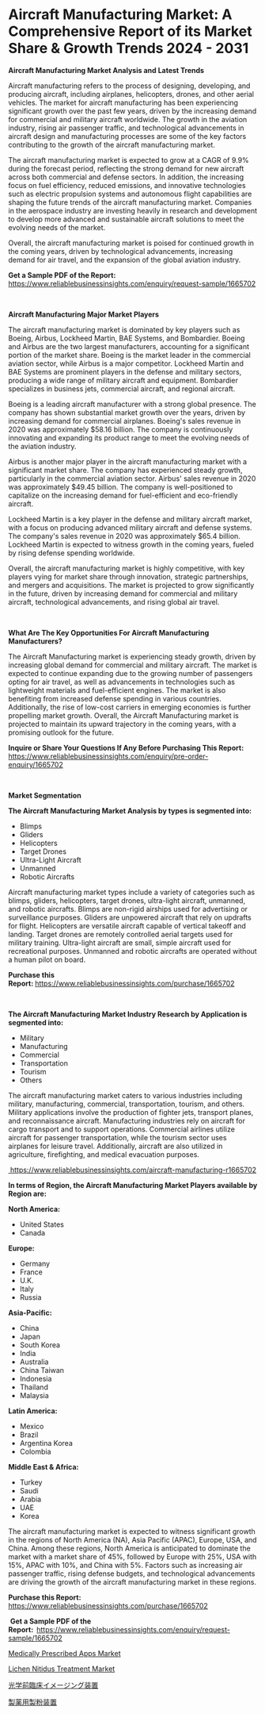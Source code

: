 <p><h1>Aircraft Manufacturing Market: A Comprehensive Report of its Market Share & Growth Trends 2024 - 2031</h1></p><p><strong>Aircraft Manufacturing Market Analysis and Latest Trends</strong></p>
<p><p>Aircraft manufacturing refers to the process of designing, developing, and producing aircraft, including airplanes, helicopters, drones, and other aerial vehicles. The market for aircraft manufacturing has been experiencing significant growth over the past few years, driven by the increasing demand for commercial and military aircraft worldwide. The growth in the aviation industry, rising air passenger traffic, and technological advancements in aircraft design and manufacturing processes are some of the key factors contributing to the growth of the aircraft manufacturing market.</p><p>The aircraft manufacturing market is expected to grow at a CAGR of 9.9% during the forecast period, reflecting the strong demand for new aircraft across both commercial and defense sectors. In addition, the increasing focus on fuel efficiency, reduced emissions, and innovative technologies such as electric propulsion systems and autonomous flight capabilities are shaping the future trends of the aircraft manufacturing market. Companies in the aerospace industry are investing heavily in research and development to develop more advanced and sustainable aircraft solutions to meet the evolving needs of the market.</p><p>Overall, the aircraft manufacturing market is poised for continued growth in the coming years, driven by technological advancements, increasing demand for air travel, and the expansion of the global aviation industry.</p></p>
<p><strong>Get a Sample PDF of the Report:&nbsp;</strong> <a href="https://www.reliablebusinessinsights.com/enquiry/request-sample/1665702">https://www.reliablebusinessinsights.com/enquiry/request-sample/1665702</a></p>
<p>&nbsp;</p>
<p><strong>Aircraft Manufacturing Major Market Players</strong></p>
<p><p>The aircraft manufacturing market is dominated by key players such as Boeing, Airbus, Lockheed Martin, BAE Systems, and Bombardier. Boeing and Airbus are the two largest manufacturers, accounting for a significant portion of the market share. Boeing is the market leader in the commercial aviation sector, while Airbus is a major competitor. Lockheed Martin and BAE Systems are prominent players in the defense and military sectors, producing a wide range of military aircraft and equipment. Bombardier specializes in business jets, commercial aircraft, and regional aircraft.</p><p>Boeing is a leading aircraft manufacturer with a strong global presence. The company has shown substantial market growth over the years, driven by increasing demand for commercial airplanes. Boeing's sales revenue in 2020 was approximately $58.16 billion. The company is continuously innovating and expanding its product range to meet the evolving needs of the aviation industry.</p><p>Airbus is another major player in the aircraft manufacturing market with a significant market share. The company has experienced steady growth, particularly in the commercial aviation sector. Airbus' sales revenue in 2020 was approximately $49.45 billion. The company is well-positioned to capitalize on the increasing demand for fuel-efficient and eco-friendly aircraft.</p><p>Lockheed Martin is a key player in the defense and military aircraft market, with a focus on producing advanced military aircraft and defense systems. The company's sales revenue in 2020 was approximately $65.4 billion. Lockheed Martin is expected to witness growth in the coming years, fueled by rising defense spending worldwide.</p><p>Overall, the aircraft manufacturing market is highly competitive, with key players vying for market share through innovation, strategic partnerships, and mergers and acquisitions. The market is projected to grow significantly in the future, driven by increasing demand for commercial and military aircraft, technological advancements, and rising global air travel.</p></p>
<p>&nbsp;</p>
<p><strong>What Are The Key Opportunities For Aircraft Manufacturing Manufacturers?</strong></p>
<p><p>The Aircraft Manufacturing market is experiencing steady growth, driven by increasing global demand for commercial and military aircraft. The market is expected to continue expanding due to the growing number of passengers opting for air travel, as well as advancements in technologies such as lightweight materials and fuel-efficient engines. The market is also benefiting from increased defense spending in various countries. Additionally, the rise of low-cost carriers in emerging economies is further propelling market growth. Overall, the Aircraft Manufacturing market is projected to maintain its upward trajectory in the coming years, with a promising outlook for the future.</p></p>
<p><strong>Inquire or Share Your Questions If Any Before Purchasing This Report:</strong> <a href="https://www.reliablebusinessinsights.com/enquiry/pre-order-enquiry/1665702">https://www.reliablebusinessinsights.com/enquiry/pre-order-enquiry/1665702</a></p>
<p>&nbsp;</p>
<p><strong>Market Segmentation</strong></p>
<p><strong>The Aircraft Manufacturing Market Analysis by types is segmented into:</strong></p>
<p><ul><li>Blimps</li><li>Gliders</li><li>Helicopters</li><li>Target Drones</li><li>Ultra-Light Aircraft</li><li>Unmanned</li><li>Robotic Aircrafts</li></ul></p>
<p><p>Aircraft manufacturing market types include a variety of categories such as blimps, gliders, helicopters, target drones, ultra-light aircraft, unmanned, and robotic aircrafts. Blimps are non-rigid airships used for advertising or surveillance purposes. Gliders are unpowered aircraft that rely on updrafts for flight. Helicopters are versatile aircraft capable of vertical takeoff and landing. Target drones are remotely controlled aerial targets used for military training. Ultra-light aircraft are small, simple aircraft used for recreational purposes. Unmanned and robotic aircrafts are operated without a human pilot on board.</p></p>
<p><strong>Purchase this Report:&nbsp;</strong><a href="https://www.reliablebusinessinsights.com/purchase/1665702">https://www.reliablebusinessinsights.com/purchase/1665702</a></p>
<p>&nbsp;</p>
<p><strong>The Aircraft Manufacturing Market Industry Research by Application is segmented into:</strong></p>
<p><ul><li>Military</li><li>Manufacturing</li><li>Commercial</li><li>Transportation</li><li>Tourism</li><li>Others</li></ul></p>
<p><p>The aircraft manufacturing market caters to various industries including military, manufacturing, commercial, transportation, tourism, and others. Military applications involve the production of fighter jets, transport planes, and reconnaissance aircraft. Manufacturing industries rely on aircraft for cargo transport and to support operations. Commercial airlines utilize aircraft for passenger transportation, while the tourism sector uses airplanes for leisure travel. Additionally, aircraft are also utilized in agriculture, firefighting, and medical evacuation purposes.</p></p>
<p><a href="https://www.reliablebusinessinsights.com/aircraft-manufacturing-r1665702">&nbsp;https://www.reliablebusinessinsights.com/aircraft-manufacturing-r1665702</a></p>
<p><strong>In terms of Region, the Aircraft Manufacturing Market Players available by Region are:</strong></p>
<p>
    <p> <strong> North America: </strong>
        <ul>
            <li>United States</li>
            <li>Canada</li>
        </ul>
        </p> 
    <p> <strong> Europe: </strong>
        <ul>
            <li>Germany</li>
            <li>France</li>
            <li>U.K.</li>
            <li>Italy</li>
            <li>Russia</li>
        </ul>
        </p> 
    <p> <strong> Asia-Pacific: </strong>
        <ul>
            <li>China</li>
            <li>Japan</li>
            <li>South Korea</li>
            <li>India</li>
            <li>Australia</li>
            <li>China Taiwan</li>
            <li>Indonesia</li>
            <li>Thailand</li>
            <li>Malaysia</li>
        </ul>
        </p> 
    <p> <strong> Latin America: </strong>
        <ul>
            <li>Mexico</li>
            <li>Brazil</li>
            <li>Argentina Korea</li>
            <li>Colombia</li>
        </ul>
        </p> 
    <p> <strong> Middle East & Africa: </strong>
        <ul>
            <li>Turkey</li>
            <li>Saudi</li>
            <li>Arabia</li>
            <li>UAE</li>
            <li>Korea</li>
        </ul>
    </p>
    </p>
<p><p>The aircraft manufacturing market is expected to witness significant growth in the regions of North America (NA), Asia Pacific (APAC), Europe, USA, and China. Among these regions, North America is anticipated to dominate the market with a market share of 45%, followed by Europe with 25%, USA with 15%, APAC with 10%, and China with 5%. Factors such as increasing air passenger traffic, rising defense budgets, and technological advancements are driving the growth of the aircraft manufacturing market in these regions.</p></p>
<p><strong>Purchase this Report: </strong><a href="https://www.reliablebusinessinsights.com/purchase/1665702">https://www.reliablebusinessinsights.com/purchase/1665702</a></p>
<p>&nbsp;<strong>Get a Sample PDF of the Report:&nbsp;&nbsp;</strong><a href="https://www.reliablebusinessinsights.com/enquiry/request-sample/1665702">https://www.reliablebusinessinsights.com/enquiry/request-sample/1665702</a></p>
<p><strong></strong></p>
<p><p><a href="https://github.com/joannagoyvaerts/Market-Research-Report-List-3/blob/main/medically-prescribed-apps-market.md">Medically Prescribed Apps Market</a></p><p><a href="https://github.com/abdelrhmankishk22/Market-Research-Report-List-5/blob/main/lichen-nitidus-treatment-market.md">Lichen Nitidus Treatment Market</a></p><p><a href="https://github.com/MacyOrn/Market-Research-Report-List-1/blob/main/1047569179816.md">光学前臨床イメージング装置</a></p><p><a href="https://github.com/charm854/Market-Research-Report-List-2/blob/main/7682342179815.md">製薬用製粉装置</a></p></p>